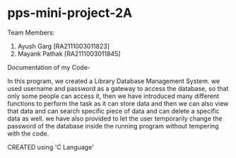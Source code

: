 # pps-mini-project-2A

Team Members:<br>
1) Ayush Garg [RA2111003011823]<br>
2) Mayank Pathak [RA2111003011845]<br>


Documentation of my Code-

In this program, we created a Library Database Management System. we used username and password as a gateway to access the database,
so that only some people can access it, then we have introduced many different functions to perform the task as it can store data and 
then we can also view that data and can search specific piece of data and can delete a specific data as well. we have also provided
to let the user temporarily change the password of the database inside the running program without tempering with the code.

CREATED using 'C Language'
